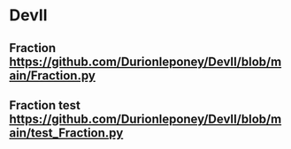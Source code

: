 # DevII

## Fraction https://github.com/Durionleponey/DevII/blob/main/Fraction.py
## Fraction test https://github.com/Durionleponey/DevII/blob/main/test_Fraction.py
